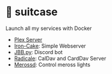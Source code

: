 # 💼 suitcase

Launch all my services with Docker

* [Plex Server](https://www.plex.tv/)
* [Iron-Cake](https://github.com/JoseFilipeFerreira/iron-cake): Simple Webserver
* [JBB.py](https://github.com/josefilipeferreira/JBB.py): Discord bot
* [Radicale](https://radicale.org/v3.html): CalDav and CardDav Server
* [Merossd](https://github.com/josefilipeferreira/merossd): Control meross lights
